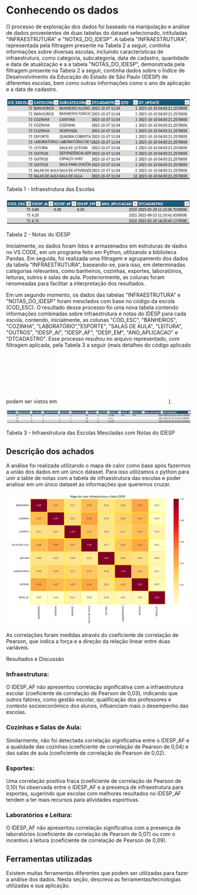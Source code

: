 # Conhecendo os dados

O processo de exploração dos dados foi baseado na manipulação e análise de dados provenientes de duas tabelas do dataset selecionado, intituladas "INFRAESTRUTURA" e "NOTAS_DO_IDESP". A tabela "INFRAESTRUTURA", representada pela filtragem presente na Tabela 2 a seguir, continha informações sobre diversas escolas, incluindo características de infraestrutura, como categoria, subcategoria, data de cadastro, quantidade e data de atualização e a a tabela "NOTAS_DO_IDESP", demonstrada pela filtragem presente na Tabela 2 a seguir, continha dados sobre o Índice de Desenvolvimento da Educação do Estado de São Paulo (IDESP) de diferentes escolas, bem como outras informações como o ano de aplicação e a data de cadastro.

![Tabela 1 - Infraestrutura das Escolas ](./img/Tabela_Infra_Escolas.png)

Tabela 1 - Infraestrutura das Escolas


![Tabela 2 - Notas do IDESP](./img/Tabela_Notas_Idesp.png)

Tabela 2 - Notas do IDESP

Inicialmente, os dados foram lidos e armazenados em estruturas de dados no VS CODE, em um programa feito em Python, utilizando a biblioteca Pandas. Em seguida, foi realizada uma filtragem e agrupamento dos dados da tabela "INFRAESTRUTURA", baseando-se, para isso, em determinadas categorias relevantes, como banheiros, cozinhas, esportes, laboratórios, leituras, outros e salas de aula. Posteriormente, as colunas foram renomeadas para facilitar a interpretação dos resultados.

Em um segundo momento, os dados das tabelas "INFRAESTRUTURA" e "NOTAS_DO_IDESP" foram mesclados com base no código da escola (COD_ESC). O resultado desse processo foi uma nova tabela contendo informações combinadas sobre infraestrutura e notas do IDESP para cada escola, contendo, inicialmente, as colunas "COD_ESC", "BANHEIROS", "COZINHA", "LABORATÓRIO","ESPORTE", "SALAS DE AULA", "LEITURA", "OUTROS", "IDESP_AI", "IDESP_AF", "DESP_EM", "ANO_APLICACAO" e "DTCADASTRO". Esse processo resultou no arquivo representado, com filtragem aplicada, pela Tabela 3 a seguir (mais detalhes do código aplicado podem ser vistos em ![mesclagem de dados](/./utils/main.py)).


![Tabela 3 - Infraestrutura das Escolas com Notas do IDESP ](./img/Tabela_Infra_E_Notas_Idesp.png)

Tabela 3 - Infraestrutura das Escolas Mescladas com Notas do IDESP



## Descrição dos achados

A análise foi realizada utilizando o mapa de calor como base após fazermos a união dos dados em um único dataset. Para isso utilizamos o python para unir a table de notas com a tabela de infraestrutura das escolas e poder analisar em um único dataset as informações que queremos cruzar.

![Canvas Analítico](./img/mapa_de_calor.png)

As correlações foram medidas através do coeficiente de correlação de Pearson, que indica a força e a direção da relação linear entre duas variáveis.

Resultados e Discussão

### Infraestrutura:

O IDESP_AF não apresentou correlação significativa com a infraestrutura escolar (coeficiente de correlação de Pearson de 0,03), indicando que outros fatores, como gestão escolar, qualificação dos professores e contexto socioeconômico dos alunos, influenciam mais o desempenho das escolas.

### Cozinhas e Salas de Aula:

Similarmente, não foi detectada correlação significativa entre o IDESP_AF e a qualidade das cozinhas (coeficiente de correlação de Pearson de 0,04) e das salas de aula (coeficiente de correlação de Pearson de 0,02).

### Esportes:

Uma correlação positiva fraca (coeficiente de correlação de Pearson de 0,10) foi observada entre o IDESP_AF e a presença de infraestrutura para esportes, sugerindo que escolas com melhores resultados no IDESP_AF tendem a ter mais recursos para atividades esportivas.

### Laboratórios e Leitura:

O IDESP_AF não apresentou correlação significativa com a presença de laboratórios (coeficiente de correlação de Pearson de 0,07) ou com o incentivo à leitura (coeficiente de correlação de Pearson de 0,09).

## Ferramentas utilizadas

Existem muitas ferramentas diferentes que podem ser utilizadas para fazer a análise dos dados. Nesta seção, descreva as ferramentas/tecnologias utilizadas e sua aplicação.

